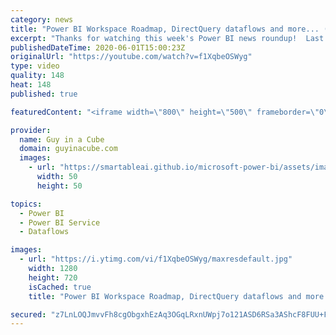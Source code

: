 ```yaml
---
category: news
title: "Power BI Workspace Roadmap, DirectQuery dataflows and more... (Roundup | June 1, 2020)"
excerpt: "Thanks for watching this week's Power BI news roundup!  Last roundup: https://guyinacu.be/roundup180 2 Minute Tuesday: https://guyinacu.be/animatedvisuals  🔴 Live Stream Replay: https://guyinacu.be/live012  📢 Become a member: https://guyinacu.be/membership   *******************  Want to take your Power"
publishedDateTime: 2020-06-01T15:00:23Z
originalUrl: "https://youtube.com/watch?v=f1XqbeOSWyg"
type: video
quality: 148
heat: 148
published: true

featuredContent: "<iframe width=\"800\" height=\"500\" frameborder=\"0\" src=\"https://www.youtube.com/embed/f1XqbeOSWyg\" allow=\"accelerometer; autoplay; encrypted-media; gyroscope; picture-in-picture\" allowfullscreen></iframe>"

provider:
  name: Guy in a Cube
  domain: guyinacube.com
  images:
    - url: "https://smartableai.github.io/microsoft-power-bi/assets/images/organizations/guyinacube.com-50x50.jpg"
      width: 50
      height: 50

topics:
  - Power BI
  - Power BI Service
  - Dataflows

images:
  - url: "https://i.ytimg.com/vi/f1XqbeOSWyg/maxresdefault.jpg"
    width: 1280
    height: 720
    isCached: true
    title: "Power BI Workspace Roadmap, DirectQuery dataflows and more... (Roundup | June 1, 2020)"

secured: "z7LnLOQJmvvFh8cgObgxhEzAq3OGqLRxnUWpj7o121ASD6RSa3AShcF8FUU+FK+LloB60yrskZPsizTg7c+jATi99VUXHjS8kcYWQ1cocoUjrCVOILQrnYdCf7zjPeUwlJ7WU3X0OV1cR3/u8TFCzHU4aeC7zBkCQoMS5XcxRv4iGNmiXo7lIe2uL46tHG8ibs4n1pcEMROWyqyBTY3OkPTr+GBv7tGy5+IRNYzgWM3U2/ub0QTzZKKwK0Jj5ItTq+FDI6qkFyEKXjciFX+hrbEoGnoaMpQxk/E7wTupHA52Wpy+2YrbvsJG2ij0da0/dA49R84uAEBBAOEJh2NgNg==;NTWUY3LPBHgBlKWgyhrRyQ=="
---
```


